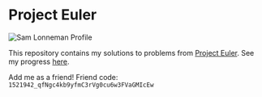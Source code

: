 # Project Euler

![Sam Lonneman Profile](https://projecteuler.net/profile/samlonneman.png)

This repository contains my solutions to problems from [Project Euler](projecteuler.net). See my progress [here](https://projecteuler.net/progress=samlonneman).

Add me as a friend! Friend code: `1521942_qfNgc4kb9yfmC3rVg0cu6w3FVaGMIcEw`